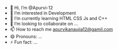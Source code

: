 - 👋 Hi, I’m @Apurvi-12
- 👀 I’m interested in Development
- 🌱 I’m currently learning HTML CSS Js and C++
- 💞️ I’m looking to collaborate on ...
- 📫 How to reach me apurvikanaujia12@gamil.com
- 😄 Pronouns: ...
- ⚡ Fun fact: ...

<!---
Apurvi-12/Apurvi-12 is a ✨ special ✨ repository because its `README.md` (this file) appears on your GitHub profile.
You can click the Preview link to take a look at your changes.
--->
